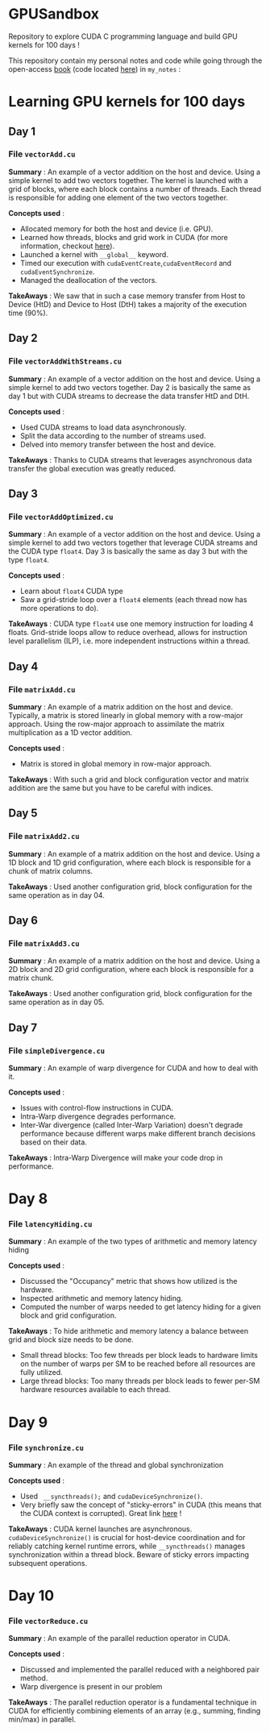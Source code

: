 # GPUSandbox

Repository to explore CUDA C programming language and build GPU kernels for 100 days ! 

This repository contain my personal notes and code while going through the open-access [book](https://www.cs.utexas.edu/~rossbach/cs380p/papers/cuda-programming.pdf) (code located [here](https://github.com/deeperlearning/professional-cuda-c-programming/tree/master)) in `my_notes` : 

# Learning GPU kernels for 100 days

## Day 1

### File `vectorAdd.cu`

**Summary** : An example of a vector addition on the host and device. Using a simple kernel to add two
vectors together. The kernel is launched with a grid of blocks, where each block contains a
number of threads. Each thread is responsible for adding one element of the two vectors
together.

**Concepts used** :
- Allocated memory for both the host and device (i.e. GPU).
- Learned how threads, blocks and grid work in CUDA (for more information, checkout [here](https://harmanani.github.io/classes/csc447/Notes/Lecture15.pdf)).
- Launched a kernel with `__global__` keyword.
- Timed our execution with `cudaEventCreate`,`cudaEventRecord` and `cudaEventSynchronize`.
- Managed the deallocation of the vectors.

**TakeAways** : We saw that in such a case memory transfer from Host to Device (HtD) and Device to Host (DtH) takes a majority of the execution time (90%). 

## Day 2

### File `vectorAddWithStreams.cu`

**Summary** : An example of a vector addition on the host and device. Using a simple kernel to add two
vectors together. Day 2 is basically the same as day 1 but with CUDA streams to decrease the data transfer HtD and DtH.

**Concepts used** :
- Used CUDA streams to load data asynchronously.
- Split the data according to the number of streams used.
- Delved into memory transfer between the host and device.

**TakeAways** : Thanks to CUDA streams that leverages asynchronous data transfer the global execution was greatly reduced.


## Day 3

### File `vectorAddOptimized.cu`

**Summary** : An example of a vector addition on the host and device. Using a simple kernel to add two
vectors together that leverage CUDA streams and the CUDA type `float4`. Day 3 is basically the same as day 3 but with the type `float4`.

**Concepts used** :
- Learn about `float4` CUDA type
- Saw a grid-stride loop over a `float4` elements (each thread now has more operations to do).

**TakeAways** : CUDA type `float4` use one memory instruction for loading 4 floats. Grid-stride loops allow to reduce overhead, allows for instruction level parallelism (ILP), i.e. more independent instructions within a thread.

## Day 4

### File `matrixAdd.cu`

**Summary** : An example of a matrix addition on the host and device. Typically, a matrix is stored linearly in global memory with a row-major approach. Using the row-major approach to assimilate the matrix multiplication as a 1D vector addition. 

**Concepts used** :
- Matrix is stored in global memory in row-major approach.  

**TakeAways** : With such a grid and block configuration vector and matrix addition are the same but you have to be careful with indices.

## Day 5

### File `matrixAdd2.cu`

**Summary** : An example of a matrix addition on the host and device. Using a 1D block and 1D grid configuration, where each block is responsible for a chunk of matrix columns.

**TakeAways** : Used another configuration grid, block configuration for the same operation as in day 04. 


## Day 6

### File `matrixAdd3.cu`

**Summary** : An example of a matrix addition on the host and device. Using a 2D block and 2D grid configuration, where each block is responsible for a matrix chunk.

**TakeAways** : Used another configuration grid, block configuration for the same operation as in day 05.

## Day 7

### File `simpleDivergence.cu`

**Summary** : An example of warp divergence for CUDA and how to deal with it.

**Concepts used** :
- Issues with control-flow instructions in CUDA.
- Intra-Warp divergence degrades performance.
- Inter-War divergence (called Inter-Warp Variation) doesn't degrade performance because different warps make different branch decisions based on their data.

**TakeAways** : Intra-Warp Divergence will make your code drop in performance. 

# Day 8

### File `latencyHiding.cu`

**Summary** : An example of the two types of arithmetic and memory latency hiding

**Concepts used** :
- Discussed the "Occupancy" metric that shows how utilized is the hardware.
- Inspected arithmetic and memory latency hiding.
- Computed the number of warps needed to get latency hiding for a given block and grid configuration.

**TakeAways** : To hide arithmetic and memory latency a balance between grid and block size needs to be done. 
- Small thread blocks: Too few threads per block leads to hardware limits on the number of warps per SM to be reached before all resources are fully utilized.
- Large thread blocks: Too many threads per block leads to fewer per-SM hardware resources available to each thread.

# Day 9

### File `synchronize.cu`

**Summary** : An example of the thread and global synchronization

**Concepts used** :
- Used ` __syncthreads();` and `cudaDeviceSynchronize()`.
- Very briefly saw the concept of "sticky-errors" in CUDA (this means that the CUDA context is corrupted). Great link [here](https://leimao.github.io/blog/Proper-CUDA-Error-Checking/) !

**TakeAways** : CUDA kernel launches are asynchronous. `cudaDeviceSynchronize()` is crucial for host-device coordination and for reliably catching kernel runtime errors, while `__syncthreads()` manages synchronization within a thread block. Beware of sticky errors impacting subsequent operations.

# Day 10

### File `vectorReduce.cu`

**Summary** : An example of the parallel reduction operator in CUDA.

**Concepts used** :
- Discussed and implemented the parallel reduced with a neighbored pair method.
- Warp divergence is present in our problem 

**TakeAways** : The parallel reduction operator is a fundamental technique in CUDA for efficiently combining elements of an array (e.g., summing, finding min/max) in parallel.